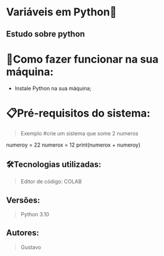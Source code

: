 # Variáveis em Python🚀

## Estudo sobre python 

# 🔌Como fazer funcionar na sua máquina:

- Instale Python na sua máquina;

# 📋Pré-requisitos do sistema:

> Exemplo
> #crie um sistema que some 2 numeros

numeroy = 22
numerox = 12
print(numerox + numeroy)

## 🛠️Tecnologias utilizadas:

> Editor de código: COLAB

## Versões:

> Python 3.10
> 

## Autores:

> Gustavo
>
